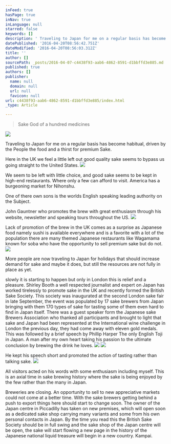 ```yaml
---
inFeed: true
hasPage: true
inNav: true
inLanguage: null
starred: false
keywords: []
description: ' Traveling to Japan for me on a regular basis has become habitual, driven by the People the food and a thirst for premium Sake. '
datePublished: '2016-04-20T08:56:42.751Z'
dateModified: '2016-04-20T08:56:03.312Z'
title: ''
author: []
sourcePath: _posts/2016-04-07-c4438f93-aab6-4862-8591-d1bbffd3e885.md
published: true
authors: []
publisher:
  name: null
  domain: null
  url: null
  favicon: null
url: c4438f93-aab6-4862-8591-d1bbffd3e885/index.html
_type: Article

---
```

> Sake God of a hundred medicines

![](https://the-grid-user-content.s3-us-west-2.amazonaws.com/6cd5d378-72d0-4a23-b508-93f8abcc8b8c.jpg)

Traveling to Japan for me on a regular basis has become habitual, driven by the People the food and a thirst for premium Sake. 

Here in the UK we feel a little left out good quality sake seems to bypass us going straight to the United States.
![](https://the-grid-user-content.s3-us-west-2.amazonaws.com/e519a54e-67c8-4ac1-bc11-9057ad05ebe6.jpg)

We seem to be left with little choice, and good sake seems to be kept in high-end restaurants. Where only a few can afford to visit. America has a burgeoning market for Nihonshu.

One of there own sons is the worlds English speaking leading authority on the Subject. 

John Gauntner who promotes the brew with great enthusiasm through his website, newsletter and speaking tours throughout the US. ![](https://s3-us-west-2.amazonaws.com/the-grid-img/p/20eba106e2318e37a64baa96863772aa00a39fbc.jpg)

Lack of promotion of the brew in the UK comes as a surprise as Japanese food namely sushi is available everywhere and is a favorite with a lot of the population there are many themed Japanese restaurants like Wagamama known for soba who have the opportunity to sell premium sake but do not. ![](https://the-grid-user-content.s3-us-west-2.amazonaws.com/dcf26e96-c898-43db-aa7b-f8970a0d6be5.jpg)

More people are now traveling to Japan for holidays that should increase demand for sake and maybe it does, but still the resources are not fully in place as yet.

slowly it is starting to happen but only in London this is relief and a pleasure. Shirley Booth a well respected journalist and expert on Japan has worked tirelessly to promote sake in the UK and recently formed the British Sake Society. This society was inaugurated at the second London sake fair in late September, the event was populated by 17 sake brewers from Japan bringing with them 170 types of sake for tasting some of them even hard to find in Japan itself. There was a guest speaker form the Japanese sake Brewers Association who thanked all participants and brought to light that sake and Japan had been represented at the International wine challenge in London the previous day, they had come away with eleven gold medals. This was followed by a brief speech by Phillip Harper The only English Toji in Japan. A man after my own heart taking his passion to the ultimate conclusion by brewing the drink he loves. ![](https://the-grid-user-content.s3-us-west-2.amazonaws.com/210365d4-a710-4359-990c-948860830b2a.jpg)
![](https://the-grid-user-content.s3-us-west-2.amazonaws.com/5d7c14e7-ce59-42f5-97a1-e4417fc04013.jpg)

He kept his speech short and promoted the action of tasting rather than talking sake. ![](https://the-grid-user-content.s3-us-west-2.amazonaws.com/147ef2fc-aef4-41e6-87d3-107cee365ffc.jpg)

All visitors acted on his words with some enthusiasm including myself. This is an axial time in sake brewing history where the sake is being enjoyed by the few rather than the many in Japan. 

Breweries are closing. An opportunity to sell to new appreciative markets could not come at a better time. With the sake brewers getting behind a push to export things here should start to change soon. The owner of the Japan centre in Piccadilly has taken on new premises, which will open soon as a dedicated sake shop carrying many variants and some from his own personal contacts in Japan. By the time you read this the British Sake Society should be in full swing and the sake shop of the Japan centre will be open, the sake will start flowing a new page in the history of the Japanese national liquid treasure will begin in a new country. Kampai.